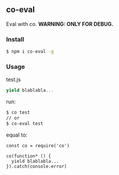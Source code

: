 ## co-eval

Eval with co.
**WARNING: ONLY FOR DEBUG.**

### Install

```bash
$ npm i co-eval -g
```

### Usage

test.js
```javascript
yield blablabla...
```

run:

```bash
$ co test
// or
$ co-eval test
```

equal to:

```
const co = require('co')

co(function* () {
  yield blablabla...
}).catch(console.error)
```